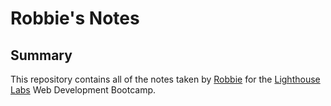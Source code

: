 # Robbie's Notes

## Summary 

This repository contains all of the notes taken by [Robbie](https://github.com/robbiekthomas) for the [Lighthouse Labs](https://www.lighthouselabs.ca/) Web Development Bootcamp.